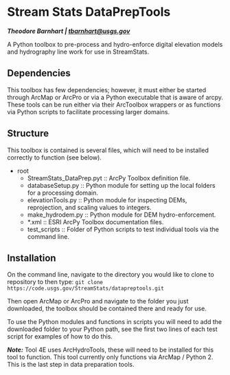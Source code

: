 # Stream Stats DataPrepTools
***Theodore Barnhart | tbarnhart@usgs.gov***

A Python toolbox to pre-process and hydro-enforce digital elevation models and hydrography line work for use in StreamStats.

## Dependencies
This toolbox has few dependencies; however, it must either be started through ArcMap or ArcPro or via a Python executable that is aware of arcpy. These tools can be run either via their ArcToolbox wrappers or as functions via Python scripts to facilitate processing larger domains.

## Structure
This toolbox is contained is several files, which will need to be installed correctly to function (see below). 

- root
    - StreamStats_DataPrep.pyt :: ArcPy Toolbox definition file.
    - databaseSetup.py :: Python module for setting up the local folders for a processing domain.
    - elevationTools.py :: Python module for inspecting DEMs, reprojection, and scaling values to integers.
    - make_hydrodem.py :: Python module for DEM hydro-enforcement. 
    - *.xml :: ESRI ArcPy Toolbox documentation files.
    - test_scripts :: Folder of Python scripts to test individual tools via the command line.

## Installation

On the command line, navigate to the directory you would like to clone to repository to then type: `git clone https://code.usgs.gov/StreamStats/datapreptools.git`

Then open ArcMap or ArcPro and navigate to the folder you just downloaded, the toolbox should be contained there and ready for use.

To use the Python modules and functions in scripts you will need to add the downloaded folder to your Python path, see the first two lines of each test script for examples of how to do this.

***Note:*** Tool 4E uses ArcHydroTools, these will need to be installed for this tool to function. This tool currently only functions via ArcMap / Python 2. This is the last step in data preparation tools.


